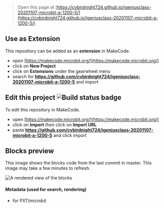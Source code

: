 
> Open this page at [https://cvbirdnight724.github.io/igeniusclass-20201107-microbit-a-1200-5/](https://cvbirdnight724.github.io/igeniusclass-20201107-microbit-a-1200-5/)

## Use as Extension

This repository can be added as an **extension** in MakeCode.

* open [https://makecode.microbit.org/](https://makecode.microbit.org/)
* click on **New Project**
* click on **Extensions** under the gearwheel menu
* search for **https://github.com/cvbirdnight724/igeniusclass-20201107-microbit-a-1200-5** and import

## Edit this project ![Build status badge](https://github.com/cvbirdnight724/igeniusclass-20201107-microbit-a-1200-5/workflows/MakeCode/badge.svg)

To edit this repository in MakeCode.

* open [https://makecode.microbit.org/](https://makecode.microbit.org/)
* click on **Import** then click on **Import URL**
* paste **https://github.com/cvbirdnight724/igeniusclass-20201107-microbit-a-1200-5** and click import

## Blocks preview

This image shows the blocks code from the last commit in master.
This image may take a few minutes to refresh.

![A rendered view of the blocks](https://github.com/cvbirdnight724/igeniusclass-20201107-microbit-a-1200-5/raw/master/.github/makecode/blocks.png)

#### Metadata (used for search, rendering)

* for PXT/microbit
<script src="https://makecode.com/gh-pages-embed.js"></script><script>makeCodeRender("{{ site.makecode.home_url }}", "{{ site.github.owner_name }}/{{ site.github.repository_name }}");</script>
